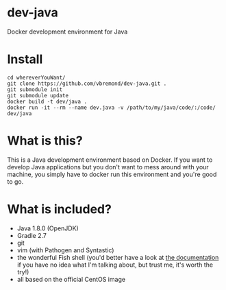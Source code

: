 # dev-java
Docker development environment for Java

# Install
    cd whereverYouWant/
    git clone https://github.com/vbremond/dev-java.git .
    git submodule init
    git submodule update
    docker build -t dev/java .
    docker run -it --rm --name dev.java -v /path/to/my/java/code/:/code/ dev/java

# What is this?

This is a Java development environment based on Docker.
If you want to develop Java applications but you don't want to mess around with your machine, you simply have to docker run this environment and you're good to go.

# What is included?

- Java 1.8.0 (OpenJDK)
- Gradle 2.7
- git
- vim (with Pathogen and Syntastic)
- the wonderful Fish shell (you'd better have a look at [the documentation](http://fishshell.com/docs/current/) if you have no idea what I'm talking about, but trust me, it's worth the try!)
- all based on the official CentOS image

